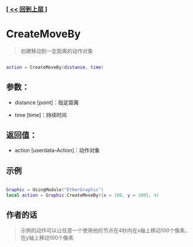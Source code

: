 ### [[ << 回到上层 ]](README.md)

# CreateMoveBy

> 创建移动到一定距离的动作对象

```lua

action = CreateMoveBy(distance, time)

```

## 参数：

+ distance [point]：指定距离

+ time [time]：持续时间

## 返回值：

+ action [userdata-Action]：动作对象

## 示例

```lua

Graphic = UsingModule("EtherGraphic")
local action = Graphic.CreateMoveBy({x = 100, y = 100}, 4)

```

## 作者的话

> 示例的动作可以让任意一个使用他的节点在4秒内在x轴上移动100个像素，在y轴上移动100个像素
